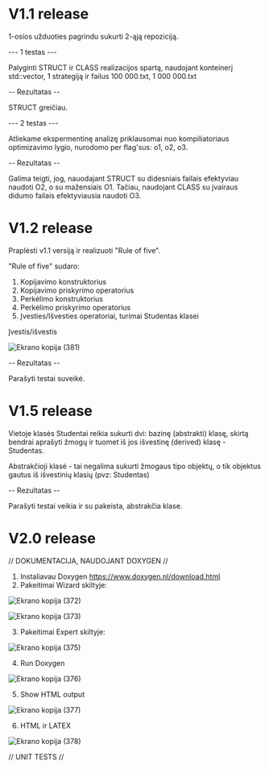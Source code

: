 # V1.1 release

1-osios užduoties pagrindu sukurti 2-ąją repoziciją. 

--- 1 testas ---

Palyginti STRUCT ir CLASS realizacijos spartą, naudojant konteinerį std::vector, 1 strategiją ir failus 100 000.txt, 1 000 000.txt

-- Rezultatas --

STRUCT greičiau.

--- 2 testas ---

Atliekame ekspermentinę analizę priklausomai nuo kompiliatoriaus optimizavimo lygio, nurodomo per flag'sus: o1, o2, o3.

-- Rezultatas --

Galima teigti, jog, nauodajant STRUCT su didesniais failais efektyviau naudoti O2, o su mažensiais O1. 
Tačiau, naudojant CLASS su įvairaus didumo failais efektyviausia naudoti O3.

# V1.2 release

Praplėsti v1.1 versiją ir realizuoti "Rule of five".

"Rule of five" sudaro:

1. Kopijavimo konstruktorius
2. Kopijavimo priskyrimo operatorius
3. Perkėlimo konstruktorius
4. Perkėlimo priskyrimo operatorius
5. Įvesties/Išvesties operatoriai, turimai Studentas klasei

Įvestis/išvestis

![Ekrano kopija (381)](https://github.com/Jovitel/2_OP/assets/150922295/7fa861cc-0689-4829-9f3e-0f759b1e4e7a)

-- Rezultatas --

Parašyti testai suveikė. 

# V1.5 release

Vietoje klasės Studentai reikia sukurti dvi: bazinę (abstrakti) klasę, skirtą bendrai aprašyti žmogų ir tuomet iš jos išvestinę (derived) klasę - Studentas.

Abstrakčioji klasė - tai negalima sukurti žmogaus tipo objektų, o tik objektus gautus iš išvestinių klasių (pvz: Studentas)

-- Rezultatas --

Parašyti testai veikia ir su pakeista, abstrakčia klase.

# V2.0 release

// DOKUMENTACIJA, NAUDOJANT DOXYGEN //

1. Instaliavau Doxygen https://www.doxygen.nl/download.html
2. Pakeitimai Wizard skiltyje:

![Ekrano kopija (372)](https://github.com/Jovitel/2_OP/assets/150922295/36df219b-34a7-4aa2-8877-c429ba408be5)

![Ekrano kopija (373)](https://github.com/Jovitel/2_OP/assets/150922295/e199690d-aebd-4c17-93fe-cbf118b59c2c)

3. Pakeitimai Expert skiltyje:

![Ekrano kopija (375)](https://github.com/Jovitel/2_OP/assets/150922295/6e6798ff-2b33-4ea0-8dca-9bb13d9ee89b)

4. Run Doxygen

![Ekrano kopija (376)](https://github.com/Jovitel/2_OP/assets/150922295/a7985430-97ab-48ef-92bc-e77ad44863b7)

5. Show HTML output

![Ekrano kopija (377)](https://github.com/Jovitel/2_OP/assets/150922295/54dd6c76-b01e-4fb0-9617-f0f94cc46db4)

6. HTML ir LATEX

![Ekrano kopija (378)](https://github.com/Jovitel/2_OP/assets/150922295/0e7af6fd-b5e7-45cb-9821-5a4de5e8f930)

// UNIT TESTS //
